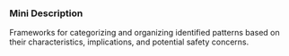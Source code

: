 ### Mini Description

Frameworks for categorizing and organizing identified patterns based on their characteristics, implications, and potential safety concerns.
